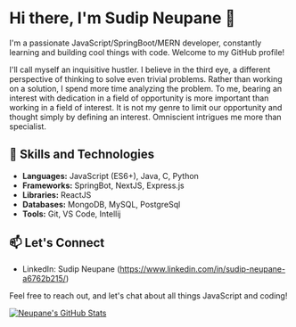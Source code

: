 # Hi there, I'm Sudip Neupane 👋

I'm a passionate JavaScript/SpringBoot/MERN developer, constantly learning and building cool things with code. Welcome to my GitHub profile!

I'll call myself an inquisitive hustler. I believe in the third eye, a different perspective of thinking to solve even trivial problems. 
Rather than working on a solution, I spend more time analyzing the problem. 
To me, bearing an interest with dedication in a field of opportunity is more important than working in a field of interest. 
It is not my genre to limit our opportunity and thought simply by defining an interest. Omniscient intrigues me more than specialist.

## 🚀 Skills and Technologies

- **Languages:** JavaScript (ES6+), Java, C, Python
- **Frameworks:** SpringBot, NextJS, Express.js
- **Libraries:** ReactJS
- **Databases:** MongoDB, MySQL, PostgreSql
- **Tools:** Git, VS Code, Intellij

## 📫 Let's Connect

- LinkedIn: Sudip Neupane (https://www.linkedin.com/in/sudip-neupane-a6762b215/)

Feel free to reach out, and let's chat about all things JavaScript and coding!

[![Neupane's GitHub Stats](https://github-readme-stats.vercel.app/api?username=neup-sudip&hide=issues&count_private=true&show_icons=true&theme=calm)](https://github.com/neup-sudip)

